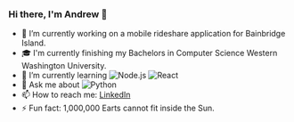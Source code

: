 ### Hi there, I'm Andrew 👋

- 🔭 I’m currently working on a mobile rideshare application for Bainbridge Island.
- 🎓 I'm currently finishing my Bachelors in Computer Science Western Washington University.
- 🌱 I’m currently learning ![Node.js](https://img.shields.io/badge/-Node.js-333333?style=flat&logo=node.js) ![React](https://img.shields.io/badge/-React-333333?style=flat&logo=react)
- 💬 Ask me about ![Python](https://img.shields.io/badge/-Python-333333?style=flat&logo=python)
- 📫 How to reach me: [LinkedIn](https://www.linkedin.com/in/andrewrose7/)
- ⚡ Fun fact: 1,000,000 Earts cannot fit inside the Sun.
